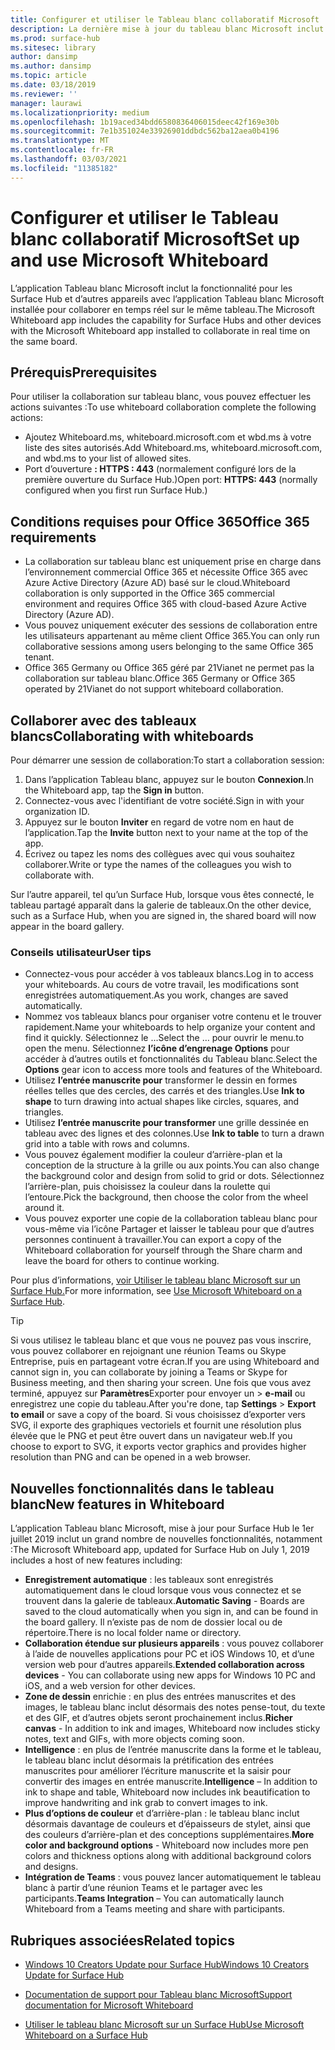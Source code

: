 ```yaml
---
title: Configurer et utiliser le Tableau blanc collaboratif Microsoft
description: La dernière mise à jour du tableau blanc Microsoft inclut la possibilité pour deux Surface Hub de collaborer en temps réel sur le même tableau.
ms.prod: surface-hub
ms.sitesec: library
author: dansimp
ms.author: dansimp
ms.topic: article
ms.date: 03/18/2019
ms.reviewer: ''
manager: laurawi
ms.localizationpriority: medium
ms.openlocfilehash: 1b19aced34bdd6580836406015deec42f169e30b
ms.sourcegitcommit: 7e1b351024e33926901ddbdc562ba12aea0b4196
ms.translationtype: MT
ms.contentlocale: fr-FR
ms.lasthandoff: 03/03/2021
ms.locfileid: "11385182"
---
```

# <a name="set-up-and-use-microsoft-whiteboard"></a><span data-ttu-id="5d5ec-103">Configurer et utiliser le Tableau blanc collaboratif Microsoft</span><span class="sxs-lookup"><span data-stu-id="5d5ec-103">Set up and use Microsoft Whiteboard</span></span>

<span data-ttu-id="5d5ec-104">L’application Tableau blanc Microsoft inclut la fonctionnalité pour les Surface Hub et d’autres appareils avec l’application Tableau blanc Microsoft installée pour collaborer en temps réel sur le même tableau.</span><span class="sxs-lookup"><span data-stu-id="5d5ec-104">The Microsoft Whiteboard app includes the capability for Surface Hubs and other devices with the Microsoft Whiteboard app installed to collaborate in real time on the same board.</span></span>

## <a name="prerequisites"></a><span data-ttu-id="5d5ec-105">Prérequis</span><span class="sxs-lookup"><span data-stu-id="5d5ec-105">Prerequisites</span></span>

<span data-ttu-id="5d5ec-106">Pour utiliser la collaboration sur tableau blanc, vous pouvez effectuer les actions suivantes :</span><span class="sxs-lookup"><span data-stu-id="5d5ec-106">To use whiteboard collaboration complete the following actions:</span></span>

- <span data-ttu-id="5d5ec-107">Ajoutez Whiteboard.ms, whiteboard.microsoft.com et wbd.ms à votre liste des sites autorisés.</span><span class="sxs-lookup"><span data-stu-id="5d5ec-107">Add  Whiteboard.ms, whiteboard.microsoft.com, and wbd.ms to your list of allowed sites.</span></span>
- <span data-ttu-id="5d5ec-108">Port d’ouverture **: HTTPS : 443** (normalement configuré lors de la première ouverture du Surface Hub.)</span><span class="sxs-lookup"><span data-stu-id="5d5ec-108">Open port: **HTTPS: 443** (normally configured when you first run Surface Hub.)</span></span>

## <a name="office-365-requirements"></a><span data-ttu-id="5d5ec-109">Conditions requises pour Office 365</span><span class="sxs-lookup"><span data-stu-id="5d5ec-109">Office 365 requirements</span></span>

- <span data-ttu-id="5d5ec-110">La collaboration sur tableau blanc est uniquement prise en charge dans l’environnement commercial Office 365 et nécessite Office 365 avec Azure Active Directory (Azure AD) basé sur le cloud.</span><span class="sxs-lookup"><span data-stu-id="5d5ec-110">Whiteboard collaboration is only supported in the Office 365 commercial environment and requires Office 365 with cloud-based Azure Active Directory (Azure AD).</span></span>
- <span data-ttu-id="5d5ec-111">Vous pouvez uniquement exécuter des sessions de collaboration entre les utilisateurs appartenant au même client Office 365.</span><span class="sxs-lookup"><span data-stu-id="5d5ec-111">You can only run collaborative sessions among users belonging to the same Office 365 tenant.</span></span>
- <span data-ttu-id="5d5ec-112">Office 365 Germany ou Office 365 géré par 21Vianet ne permet pas la collaboration sur tableau blanc.</span><span class="sxs-lookup"><span data-stu-id="5d5ec-112">Office 365 Germany or Office 365 operated by 21Vianet do not support whiteboard collaboration.</span></span>

## <a name="collaborating-with-whiteboards"></a><span data-ttu-id="5d5ec-113">Collaborer avec des tableaux blancs</span><span class="sxs-lookup"><span data-stu-id="5d5ec-113">Collaborating with whiteboards</span></span>

<span data-ttu-id="5d5ec-114">Pour démarrer une session de collaboration:</span><span class="sxs-lookup"><span data-stu-id="5d5ec-114">To start a collaboration session:</span></span>

1. <span data-ttu-id="5d5ec-115">Dans l’application Tableau blanc, appuyez sur le bouton **Connexion**.</span><span class="sxs-lookup"><span data-stu-id="5d5ec-115">In the Whiteboard app, tap the **Sign in** button.</span></span>
2. <span data-ttu-id="5d5ec-116">Connectez-vous avec l'identifiant de votre société.</span><span class="sxs-lookup"><span data-stu-id="5d5ec-116">Sign in with your organization ID.</span></span>
3. <span data-ttu-id="5d5ec-117">Appuyez sur le bouton **Inviter** en regard de votre nom en haut de l’application.</span><span class="sxs-lookup"><span data-stu-id="5d5ec-117">Tap the **Invite** button next to your name at the top of the app.</span></span>
4. <span data-ttu-id="5d5ec-118">Écrivez ou tapez les noms des collègues avec qui vous souhaitez collaborer.</span><span class="sxs-lookup"><span data-stu-id="5d5ec-118">Write or type the names of the colleagues you wish to collaborate with.</span></span>

<span data-ttu-id="5d5ec-119">Sur l’autre appareil, tel qu’un Surface Hub, lorsque vous êtes connecté, le tableau partagé apparaît dans la galerie de tableaux.</span><span class="sxs-lookup"><span data-stu-id="5d5ec-119">On the other device, such as a Surface Hub, when you are signed in, the shared board will now appear in the board gallery.</span></span>

### <a name="user-tips"></a><span data-ttu-id="5d5ec-120">Conseils utilisateur</span><span class="sxs-lookup"><span data-stu-id="5d5ec-120">User tips</span></span>

- <span data-ttu-id="5d5ec-121">Connectez-vous pour accéder à vos tableaux blancs.</span><span class="sxs-lookup"><span data-stu-id="5d5ec-121">Log in to access your whiteboards.</span></span> <span data-ttu-id="5d5ec-122">Au cours de votre travail, les modifications sont enregistrées automatiquement.</span><span class="sxs-lookup"><span data-stu-id="5d5ec-122">As you work, changes are saved automatically.</span></span>
- <span data-ttu-id="5d5ec-123">Nommez vos tableaux blancs pour organiser votre contenu et le trouver rapidement.</span><span class="sxs-lookup"><span data-stu-id="5d5ec-123">Name your whiteboards to help organize your content and find it quickly.</span></span> <span data-ttu-id="5d5ec-124">Sélectionnez le ...</span><span class="sxs-lookup"><span data-stu-id="5d5ec-124">Select the …</span></span> <span data-ttu-id="5d5ec-125">pour ouvrir le menu.</span><span class="sxs-lookup"><span data-stu-id="5d5ec-125">to open the menu.</span></span> <span data-ttu-id="5d5ec-126">Sélectionnez **l’icône d’engrenage Options** pour accéder à d’autres outils et fonctionnalités du Tableau blanc.</span><span class="sxs-lookup"><span data-stu-id="5d5ec-126">Select the **Options** gear icon to access more tools and features of the Whiteboard.</span></span>
- <span data-ttu-id="5d5ec-127">Utilisez **l’entrée manuscrite pour** transformer le dessin en formes réelles telles que des cercles, des carrés et des triangles.</span><span class="sxs-lookup"><span data-stu-id="5d5ec-127">Use **Ink to shape** to turn drawing into actual shapes like circles, squares, and triangles.</span></span>
- <span data-ttu-id="5d5ec-128">Utilisez **l’entrée manuscrite pour transformer** une grille dessinée en tableau avec des lignes et des colonnes.</span><span class="sxs-lookup"><span data-stu-id="5d5ec-128">Use **Ink to table** to turn a drawn grid into a table with rows and columns.</span></span>
- <span data-ttu-id="5d5ec-129">Vous pouvez également modifier la couleur d’arrière-plan et la conception de la structure à la grille ou aux points.</span><span class="sxs-lookup"><span data-stu-id="5d5ec-129">You can also change the background color and design from solid to grid or dots.</span></span> <span data-ttu-id="5d5ec-130">Sélectionnez l’arrière-plan, puis choisissez la couleur dans la roulette qui l’entoure.</span><span class="sxs-lookup"><span data-stu-id="5d5ec-130">Pick the background, then choose the color from the wheel around it.</span></span>
- <span data-ttu-id="5d5ec-131">Vous pouvez exporter une copie de la collaboration tableau blanc pour vous-même via l’icône Partager et laisser le tableau pour que d’autres personnes continuent à travailler.</span><span class="sxs-lookup"><span data-stu-id="5d5ec-131">You can export a copy of the Whiteboard collaboration for yourself through the Share charm and leave the board for others to continue working.</span></span>

<span data-ttu-id="5d5ec-132">Pour plus d’informations, [voir Utiliser le tableau blanc Microsoft sur un Surface Hub.](https://support.office.com/article/use-microsoft-whiteboard-on-a-surface-hub-5c594985-129d-43f9-ace5-7dee96f7621d)</span><span class="sxs-lookup"><span data-stu-id="5d5ec-132">For more information, see [Use Microsoft Whiteboard on a Surface Hub](https://support.office.com/article/use-microsoft-whiteboard-on-a-surface-hub-5c594985-129d-43f9-ace5-7dee96f7621d).</span></span>

> [!TIP]
>  <span data-ttu-id="5d5ec-133">Si vous utilisez le tableau blanc et que vous ne pouvez pas vous inscrire, vous pouvez collaborer en rejoignant une réunion Teams ou Skype Entreprise, puis en partageant votre écran.</span><span class="sxs-lookup"><span data-stu-id="5d5ec-133">If you are using Whiteboard and cannot sign in, you can collaborate by joining a Teams or Skype for Business meeting, and then sharing your screen.</span></span> <span data-ttu-id="5d5ec-134">Une fois que vous avez terminé, appuyez sur **Paramètres**Exporter pour envoyer un  >  **e-mail** ou enregistrez une copie du tableau.</span><span class="sxs-lookup"><span data-stu-id="5d5ec-134">After you're done, tap **Settings** > **Export to email** or save a copy of the board.</span></span> <span data-ttu-id="5d5ec-135">Si vous choisissez d’exporter vers SVG, il exporte des graphiques vectoriels et fournit une résolution plus élevée que le PNG et peut être ouvert dans un navigateur web.</span><span class="sxs-lookup"><span data-stu-id="5d5ec-135">If you choose to export to SVG, it exports vector graphics and provides higher resolution than PNG and can be opened in a web browser.</span></span>

## <a name="new-features-in-whiteboard"></a><span data-ttu-id="5d5ec-136">Nouvelles fonctionnalités dans le tableau blanc</span><span class="sxs-lookup"><span data-stu-id="5d5ec-136">New features in Whiteboard</span></span>

<span data-ttu-id="5d5ec-137">L’application Tableau blanc Microsoft, mise à jour pour Surface Hub le 1er juillet 2019 inclut un grand nombre de nouvelles fonctionnalités, notamment :</span><span class="sxs-lookup"><span data-stu-id="5d5ec-137">The Microsoft Whiteboard app, updated for Surface Hub on July 1, 2019 includes a host of new features including:</span></span>

- <span data-ttu-id="5d5ec-138">**Enregistrement automatique** : les tableaux sont enregistrés automatiquement dans le cloud lorsque vous vous connectez et se trouvent dans la galerie de tableaux.</span><span class="sxs-lookup"><span data-stu-id="5d5ec-138">**Automatic Saving** - Boards are saved to the cloud automatically when you sign in, and can be found in the board gallery.</span></span> <span data-ttu-id="5d5ec-139">Il n’existe pas de nom de dossier local ou de répertoire.</span><span class="sxs-lookup"><span data-stu-id="5d5ec-139">There is no local folder name or directory.</span></span>
- <span data-ttu-id="5d5ec-140">**Collaboration étendue sur plusieurs appareils** : vous pouvez collaborer à l’aide de nouvelles applications pour PC et iOS Windows 10, et d’une version web pour d’autres appareils.</span><span class="sxs-lookup"><span data-stu-id="5d5ec-140">**Extended collaboration across devices** - You can collaborate using new apps for Windows 10 PC and iOS, and a web version for other devices.</span></span>
- <span data-ttu-id="5d5ec-141">**Zone de dessin** enrichie : en plus des entrées manuscrites et des images, le tableau blanc inclut désormais des notes pense-tout, du texte et des GIF, et d’autres objets seront prochainement inclus.</span><span class="sxs-lookup"><span data-stu-id="5d5ec-141">**Richer canvas** - In addition to ink and images, Whiteboard now includes sticky notes, text and GIFs, with more objects coming soon.</span></span>
- <span data-ttu-id="5d5ec-142">**Intelligence** : en plus de l’entrée manuscrite dans la forme et le tableau, le tableau blanc inclut désormais la prétification des entrées manuscrites pour améliorer l’écriture manuscrite et la saisir pour convertir des images en entrée manuscrite.</span><span class="sxs-lookup"><span data-stu-id="5d5ec-142">**Intelligence** – In addition to ink to shape and table, Whiteboard now includes ink beautification to improve handwriting and ink grab to convert images to ink.</span></span>
- <span data-ttu-id="5d5ec-143">**Plus d’options de couleur** et d’arrière-plan : le tableau blanc inclut désormais davantage de couleurs et d’épaisseurs de stylet, ainsi que des couleurs d’arrière-plan et des conceptions supplémentaires.</span><span class="sxs-lookup"><span data-stu-id="5d5ec-143">**More color and background options** - Whiteboard now includes more pen colors and thickness options along with additional background colors and designs.</span></span>
- <span data-ttu-id="5d5ec-144">**Intégration de Teams** : vous pouvez lancer automatiquement le tableau blanc à partir d’une réunion Teams et le partager avec les participants.</span><span class="sxs-lookup"><span data-stu-id="5d5ec-144">**Teams Integration** – You can automatically launch Whiteboard from a Teams meeting and share with participants.</span></span>


## <a name="related-topics"></a><span data-ttu-id="5d5ec-145">Rubriques associées</span><span class="sxs-lookup"><span data-stu-id="5d5ec-145">Related topics</span></span>

- [<span data-ttu-id="5d5ec-146">Windows 10 Creators Update pour Surface Hub</span><span class="sxs-lookup"><span data-stu-id="5d5ec-146">Windows 10 Creators Update for Surface Hub</span></span>](https://www.microsoft.com/surface/support/surface-hub/windows-10-creators-update-surface-hub)

- [<span data-ttu-id="5d5ec-147">Documentation de support pour Tableau blanc Microsoft</span><span class="sxs-lookup"><span data-stu-id="5d5ec-147">Support documentation for Microsoft Whiteboard</span></span>](https://support.office.com/article/Whiteboard-Help-0c0f2aa0-b1bb-491c-b814-fd22de4d7c01)

- [<span data-ttu-id="5d5ec-148">Utiliser le tableau blanc Microsoft sur un Surface Hub</span><span class="sxs-lookup"><span data-stu-id="5d5ec-148">Use Microsoft Whiteboard on a Surface Hub</span></span>](https://support.office.com/article/use-microsoft-whiteboard-on-a-surface-hub-5c594985-129d-43f9-ace5-7dee96f7621d)
